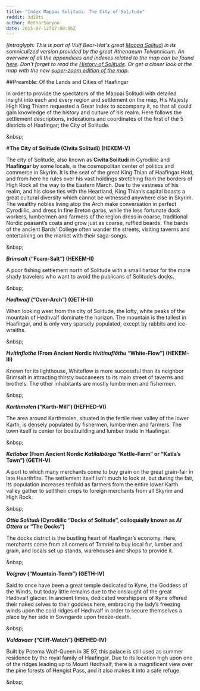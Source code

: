 ```yaml
---
title: "Index Mappai Solitudi: The City of Solitude"
reddit: 3d10ti
author: RetharSaryon
date: 2015-07-12T17:00:56Z
---
```


*[Intraglyph: This is part of Vulf Bear-Hat's great [Mappa Solitudi](http://formatorius.deviantart.com/art/Map-of-the-Kingdom-of-Haafingar-537402478) in its somniculized version provided by the great Athenaeum Telvannicum. An overview of all the appendices and indexes related to the map can be found [here](http://as.reddit.com/r/teslore/comments/38i9y2/submission_from_the_athenaeum_telvanni_a_map_of/). Don't forget to read the [History of Solitude](https://as.reddit.com/r/teslore/comments/38oypr/mappa_solitudi_appendix_i_historia_solitudi/). Or get a closer look at the map with the new [super-zoom edition of the map](http://sta.sh/0lm01eai66c).*

##Preamble: Of the Lands and Cities of Haafingar



In order to provide the spectators of the Mappai Solitudi with detailed insight into each and every region and settlement on the map, His Majesty High King Thiann requested a Great Index to accompany it, so that all could gain knowledge of the history and culture of his realm. Here follows the settlement descriptions, indexations and coordinates of the first of the 5 districts of Haafingar; the City of Solitude.



&amp;nbsp;



#**The City of Solitude (Civita Solitudi) (HEKEM-V)**



The city of Solitude, also known as **Civita Solitudi** in Cyrodiilic and **Haafingar** by some locals, is the cosmopolitan center of politics and commerce in Skyrim. It is the seat of the great King Thian of Haafingar Hold, and from here he rules over his vast holdings stretching from the borders of High Rock all the way to the Eastern March. Due to the vastness of his realm, and his close ties with the Heartland, King Thian’s capital boasts a great cultural diversity which cannot be witnessed anywhere else in Skyrim. The wealthy nobles living atop the Arch make conversation in perfect Cyrodiilic, and dress in fine Breton garbs, while the less fortunate dock workers, lumbermen and farmers of the region dress in coarse, traditional Nordic peasant’s coats and grow just as coarse, ruffled beards. The bards of the ancient Bards’ College often wander the streets, visiting taverns and entertaining on the market with their saga-songs.



&amp;nbsp;



***Brimsalt* (“Foam-Salt”) (HEKEM-II)**



A poor fishing settlement north of Solitude with a small harbor for the more shady travelers who want to avoid the publicans of Solitude’s docks. 



&amp;nbsp;



***Hødhvalf* (“Over-Arch”) (GETH-III)**



When looking west from the city of Solitude, the lofty, white peaks of the mountain of Hødhvalf dominate the horizon. The mountain is the tallest in Haafingar, and is only very sparsely populated, except by rabbits and ice-wraiths. 



&amp;nbsp;



***Hvitinflothe* (From Ancient Nordic *Hvitinuflôthu* “White-Flow”) (HEKEM-III)**



Known for its lighthouse, Whiteflow is more successful than its neighbor Brimsalt in attracting thirsty buccaneers to its main street of taverns and brothels. The other inhabitants are mostly lumbermen and fishermen.



&amp;nbsp;



***Karthmolen* (“Karth-Mill”) (HEFHED-VI)**



The area around Karthmolen, situated in the fertile river valley of the lower Karth, is densely populated by fishermen, lumbermen and farmers. The town itself is center for boatbuilding and lumber trade in Haafingar.



&amp;nbsp;



***Ketlabor* (From Ancient Nordic *Katilalbôrga* “Kettle-Farm” or “Katla’s Town”) (GETH-V)**



A port to which many merchants come to buy grain on the great grain-fair in late Hearthfire. The settlement itself isn’t much to look at, but during the fair, its population increases tenfold as farmers from the entire lower Karth valley gather to sell their crops to foreign merchants from all Skyrim and High Rock.



&amp;nbsp;



***Ottia Solitudi*  (Cyrodiilic “Docks of Solitude”, colloquially known as *Al Ottera* or “The Docks”)**



The docks district is the bustling heart of Haafingar’s economy. Here, merchants come from all corners of Tamriel to buy local fur, lumber and grain, and locals set up stands, warehouses and shops to provide it. 



&amp;nbsp;



***Volgrav* (“Mountain-Tomb”) (GETH-IV)**



Said to once have been a great temple dedicated to Kyne, the Goddess of the Winds, but today little remains due to the onslaught of the great Hødhvalf glacier. In ancient times, dedicated worshippers of Kyne offered their naked selves to their goddess here, embracing the lady’s freezing winds upon the cold ridges of Hødhvalf in order to secure themselves a place by her side in Sovngarde upon freeze-death.



&amp;nbsp;



***Vuldavaar* (“Cliff-Watch”) (HEFHED-IV)**



Built by Potema Wolf-Queen in 3E 97, this palace is still used as summer residence by the royal family of Haafingar. Due to its location high upon one of the ridges leading up to Mount Hødhvalf, there is a magnificent view over the pine forests of Hengist Pass, and it also makes it into a safe refuge.



&amp;nbsp;



